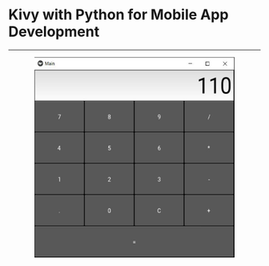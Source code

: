 # Kivy with Python for Mobile App Development

---

<p align="center"><img width="400" height="400" src="https://github.com/ankur715/GUI/blob/master/KV/imgs/calculator_ans.JPG"></p>
